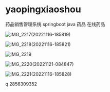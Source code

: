 # yaopingxiaoshou
药品销售管理系统 springboot java 药品 在线药品

![IMG_2217(20221116-185819)](https://github.com/Qlp-source/yaopingxiaoshou/assets/66916967/c5703a6a-760e-4345-b62d-40d09e6cb4c2)

![IMG_2218(20221116-185821)](https://github.com/Qlp-source/yaopingxiaoshou/assets/66916967/8f4502ba-6afe-4c16-94a3-a81f0f438c66)


![IMG_2219](https://github.com/Qlp-source/yaopingxiaoshou/assets/66916967/4356b9c1-fd8f-4f8e-98f9-ff2bcfc6545a)


![IMG_2220(20221121-084847)](https://github.com/Qlp-source/yaopingxiaoshou/assets/66916967/e2f16765-5946-456b-be53-2b597bd92c12)


![IMG_2221(20221116-185828)](https://github.com/Qlp-source/yaopingxiaoshou/assets/66916967/5a7ee40e-f9c4-426c-80aa-792e545f52e6)

q 2856309352


